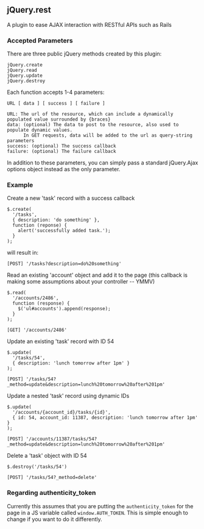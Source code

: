 ## jQuery.rest ##

A plugin to ease AJAX interaction with RESTful APIs such as Rails

### Accepted Parameters ###

There are three public jQuery methods created by this plugin:

    jQuery.create
    jQuery.read
    jQuery.update
    jQuery.destroy

Each function accepts 1-4 parameters:

    URL [ data ] [ success ] [ failure ]

    URL: The url of the resource, which can include a dynamically populated value surrounded by {braces}
    data: (optional) The data to post to the resource, also used to populate dynamic values.
          In GET requests, data will be added to the url as query-string parameters
    success: (optional) The success callback
    failure: (optional) The failure callback

In addition to these parameters, you can simply pass a standard jQuery.Ajax options object instead as the only parameter.

### Example ###

Create a new 'task' record with a success callback

    $.create(
      '/tasks',
      { description: 'do something' },
      function (reponse) {
        alert('successfully added task.');
      }
    );

will result in:

    [POST] '/tasks?description=do%20something'
    
Read an existing 'account' object and add it to the page (this callback is making some assumptions about your controller -- YMMV)

    $.read(
      '/accounts/2486',
      function (response) {
        $('ul#accounts').append(response);
      }
    );
    
    [GET] '/accounts/2486'

Update an existing 'task' record with ID 54

    $.update(
      '/tasks/54',
      { description: 'lunch tomorrow after 1pm' }
    );
    
    [POST] '/tasks/54?_method=update&description=lunch%20tomorrow%20after%201pm'

Update a nested 'task' record using dynamic IDs

    $.update(
      '/accounts/{account_id}/tasks/{id}',
      { id: 54, account_id: 11387, description: 'lunch tomorrow after 1pm' }
    );
    
    [POST] '/accounts/11387/tasks/54?_method=update&description=lunch%20tomorrow%20after%201pm'

Delete a 'task' object with ID 54

    $.destroy('/tasks/54')
    
    [POST] '/tasks/54?_method=delete'

### Regarding authenticity_token ###

Currently this assumes that you are putting the `authenticity_token` for the page in a JS variable called `window.AUTH_TOKEN`. This is simple enough to change if you want to do it differently.